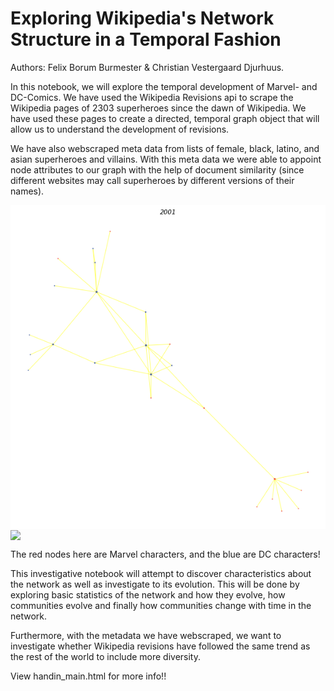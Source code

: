 # Exploring Wikipedia's Network Structure in a Temporal Fashion
Authors: Felix Borum Burmester & Christian Vestergaard Djurhuus.

In this notebook, we will explore the temporal development of Marvel- and DC-Comics. We have used the Wikipedia Revisions api to scrape the Wikipedia pages of 2303 superheroes since the dawn of Wikipedia. We have used these pages to create a directed, temporal graph object that will allow us to understand the development of revisions.

We have also webscraped meta data from lists of female, black, latino, and asian superheroes and villains. With this meta data we were able to appoint node attributes to our graph with the help of document similarity (since different websites may call superheroes by different versions of their names).

<img src="G_plot_final.gif" width="750" align="center">

<img src="network_evolve_forcev4.gif" width="750" align="center">

The red nodes here are Marvel characters, and the blue are DC characters!

This investigative notebook will attempt to discover characteristics about the network as well as investigate to its evolution. This will be done by exploring basic statistics of the network and how they evolve, how communities evolve and finally how communities change with time in the network.

Furthermore, with the metadata we have webscraped, we want to investigate whether Wikipedia revisions have followed the same trend as the rest of the world to include more diversity.

View handin_main.html for more info!!
